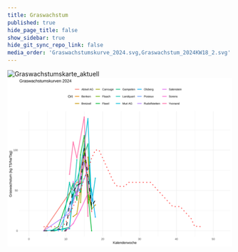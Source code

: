 ```yaml
---
title: Graswachstum
published: true
hide_page_title: false
show_sidebar: true
hide_git_sync_repo_link: false
media_order: 'Graswachstumskurve_2024.svg,Graswachstum_2024KW18_2.svg'
---
```


![Graswachstumskarte_aktuell](Graswachstumskarte_aktuell.svg "Graswachstumskarte_aktuell")
![Graswachstumskurve_2024](Graswachstumskurve_2024.svg "Graswachstumskurve_2024")